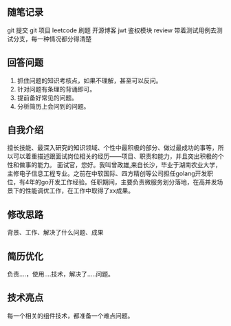 ## 随笔记录

git 提交
git 项目
leetcode 刷题
开源博客
jwt 鉴权模块
review 带着测试用例去测试分支，每一种情况都分得清楚

## 回答问题

1. 抓住问题的知识考核点，如果不理解，甚至可以反问。
2. 针对问题有条理的背诵即可。
3. 提前备好常见的问题。
4. 分析简历上会问到的问题。

## 自我介绍

擅长技能、最深入研究的知识领域、个性中最积极的部分、做过最成功的事等，所以可以着重描述跟面试岗位相关的经历——项目、职责和能力，并且突出积极的个性和做事的能力。
面试官，您好。我叫曾政雄,来自长沙，毕业于湖南农业大学，主修电子信息工程专业。之前在中软国际、四方精创等公司担任golang开发职位，有4年的go开发工作经验。任职期间，主要负责微服务划分落地，在高并发场景下的性能调优工作，在工作中取得了xx成果。

## 修改思路

背景、工作、解决了什么问题、成果

## 简历优化

负责....，使用....技术，解决了.....问题。

## 技术亮点

每一个相关的组件技术，都准备一个难点问题。